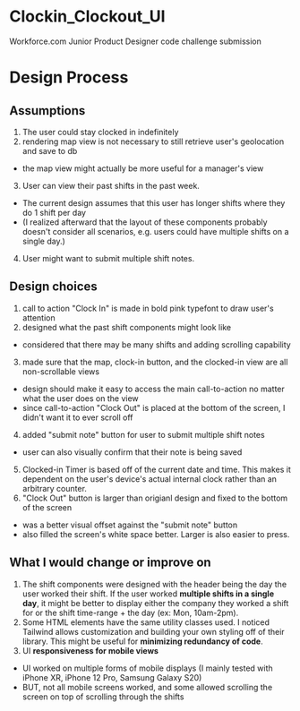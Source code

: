 # Clockin_Clockout_UI
Workforce.com Junior Product Designer code challenge submission

# Design Process
## Assumptions
1. The user could stay clocked in indefinitely
2. rendering map view is not necessary to still retrieve user's geolocation and save to db
  * the map view might actually be more useful for a manager's view
3. User can view their past shifts in the past week.
  * The current design assumes that this user has longer shifts where they do 1 shift per day 
  * (I realized afterward that the layout of these components probably doesn't consider all scenarios, e.g. users could have multiple shifts on a single day.)
4. User might want to submit multiple shift notes.

## Design choices
1. call to action "Clock In" is made in bold pink typefont to draw user's attention
2. designed what the past shift components might look like
  * considered that there may be many shifts and adding scrolling capability
3. made sure that the map, clock-in button, and the clocked-in view are all non-scrollable views
  * design should make it easy to access the main call-to-action no matter what the user does on the view
  * since call-to-action "Clock Out" is placed at the bottom of the screen, I didn't want it to ever scroll off
4. added "submit note" button for user to submit multiple shift notes
  * user can also visually confirm that their note is being saved
5. Clocked-in Timer is based off of the current date and time. This makes it dependent on the user's device's actual internal clock rather than an arbitrary counter.
6. "Clock Out" button is larger than origianl design and fixed to the bottom of the screen
  * was a better visual offset against the "submit note" button
  * also filled the screen's white space better. Larger is also easier to press.

## What I would change or improve on
1. The shift components were designed with the header being the day the user worked their shift. If the user worked **multiple shifts in a single day**, it might be better to display either the company they worked a shift for or the shift time-range + the day (ex: Mon, 10am-2pm).
2. Some HTML elements have the same utility classes used. I noticed Tailwind allows customization and building your own styling off of their library. This might be useful for **minimizing redundancy of code**.
3. UI **responsiveness for mobile views**
  * UI worked on multiple forms of mobile displays (I mainly tested with iPhone XR, iPhone 12 Pro, Samsung Galaxy S20)
  * BUT, not all mobile screens worked, and some allowed scrolling the screen on top of scrolling through the shifts
